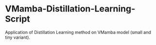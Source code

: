 # VMamba-Distillation-Learning-Script
Application of Distillation Learning method on VMamba model (small and tiny variant). 
